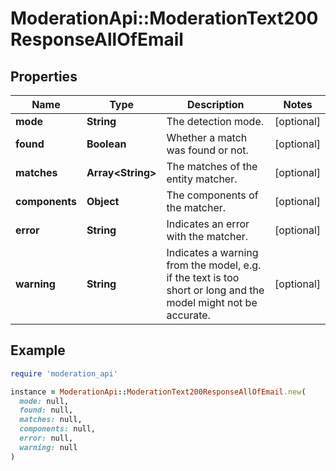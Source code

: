# ModerationApi::ModerationText200ResponseAllOfEmail

## Properties

| Name | Type | Description | Notes |
| ---- | ---- | ----------- | ----- |
| **mode** | **String** | The detection mode. | [optional] |
| **found** | **Boolean** | Whether a match was found or not. | [optional] |
| **matches** | **Array&lt;String&gt;** | The matches of the entity matcher. | [optional] |
| **components** | **Object** | The components of the matcher. | [optional] |
| **error** | **String** | Indicates an error with the matcher. | [optional] |
| **warning** | **String** | Indicates a warning from the model, e.g. if the text is too short or long and the model might not be accurate. | [optional] |

## Example

```ruby
require 'moderation_api'

instance = ModerationApi::ModerationText200ResponseAllOfEmail.new(
  mode: null,
  found: null,
  matches: null,
  components: null,
  error: null,
  warning: null
)
```

